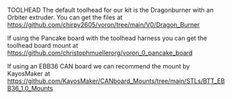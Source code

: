 TOOLHEAD
The default toolhead for our kit is the Dragonburner with an Orbiter extruder. You can get the files at https://github.com/chirpy2605/voron/tree/main/V0/Dragon_Burner

If using the Pancake board with the toolhead harness you can get the toolhead board mount at https://github.com/christophmuellerorg/voron_0_pancake_board

If using an EBB36 CAN board we can recommend the mount by KayosMaker at https://github.com/KayosMaker/CANboard_Mounts/tree/main/STLs/BTT_EBB36_1.0_Mounts